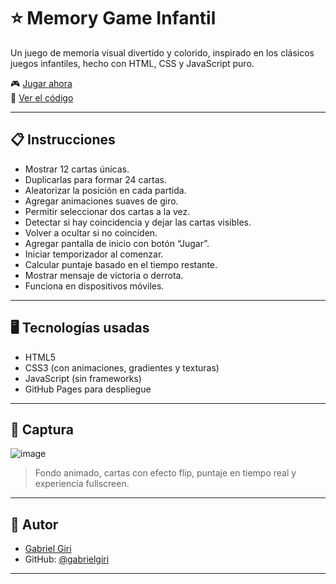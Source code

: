 # ⭐ Memory Game Infantil


Un juego de memoria visual divertido y colorido, inspirado en los clásicos juegos infantiles, hecho con HTML, CSS y JavaScript puro.

🎮 [Jugar ahora](https://gabrielgiri.github.io/memotest)  
📖 [Ver el código](https://github.com/gabrielgiri/memotest)

---

## 📋 Instrucciones

- Mostrar 12 cartas únicas.
- Duplicarlas para formar 24 cartas.
- Aleatorizar la posición en cada partida.
- Agregar animaciones suaves de giro.
- Permitir seleccionar dos cartas a la vez.
- Detectar si hay coincidencia y dejar las cartas visibles.
- Volver a ocultar si no coinciden.
- Agregar pantalla de inicio con botón “Jugar”.
- Iniciar temporizador al comenzar.
- Calcular puntaje basado en el tiempo restante.
- Mostrar mensaje de victoria o derrota.
- Funciona en dispositivos móviles.

---

## 🖥️ Tecnologías usadas

- HTML5
- CSS3 (con animaciones, gradientes y texturas)
- JavaScript (sin frameworks)
- GitHub Pages para despliegue

---

## 📸 Captura

![image](https://github.com/user-attachments/assets/75dbc744-8393-4467-ab61-e8a7689b58f0)


> Fondo animado, cartas con efecto flip, puntaje en tiempo real y experiencia fullscreen.

---

## 👤 Autor

- [Gabriel Giri](https://www.gabrielgiri.com.ar)
- GitHub: [@gabrielgiri](https://github.com/gabrielgiri)

---



